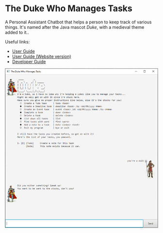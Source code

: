 # The Duke Who Manages Tasks

A Personal Assistant Chatbot that helps a person to keep track of various things. It's named after the Java mascot _Duke_, with a medieval theme added to it..

Useful links:
* [User Guide](https://github.com/Impala36/ip/blob/master/UserGuide.md)
* [User Guide (Website version)](https://impala36.github.io/ip/)
* [Developer Guide](https://github.com/Impala36/ip/blob/master/DeveloperGuide.md)

![GUI](images/Ui.png)